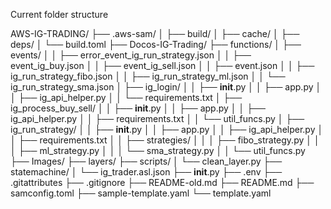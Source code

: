 Current folder structure

AWS-IG-TRADING/
├── .aws-sam/
│ ├── build/
│ ├── cache/
│ ├── deps/
│ └── build.toml
├── Docos-IG-Trading/
├── functions/
│ ├── events/
│ │ ├── error_event_ig_run_strategy.json
│ │ ├── event_ig_buy.json
│ │ ├── event_ig_sell.json
│ │ ├── event.json
│ │ ├── ig_run_strategy_fibo.json
│ │ ├── ig_run_strategy_ml.json
│ │ └── ig_run_strategy_sma.json
│ ├── ig_login/
│ │ ├── **init**.py
│ │ ├── app.py
│ │ ├── ig_api_helper.py
│ │ └── requirements.txt
│ ├── ig_process_buy_sell/
│ │ ├── **init**.py
│ │ ├── app.py
│ │ ├── ig_api_helper.py
│ │ ├── requirements.txt
│ │ └── util_funcs.py
│ ├── ig_run_strategy/
│ │ ├── **init**.py
│ │ ├── app.py
│ │ ├── ig_api_helper.py
│ │ ├── requirements.txt
│ │ ├── strategies/
│ │ │ ├── fibo_strategy.py
│ │ │ ├── ml_strategy.py
│ │ │ └── sma_strategy.py
│ │ └── util_funcs.py
├── Images/
├── layers/
├── scripts/
│ └── clean_layer.py
├── statemachine/
│ └── ig_trader.asl.json
├── **init**.py
├── .env
├── .gitattributes
├── .gitignore
├── README-old.md
├── README.md
├── samconfig.toml
├── sample-template.yaml
└── template.yaml
